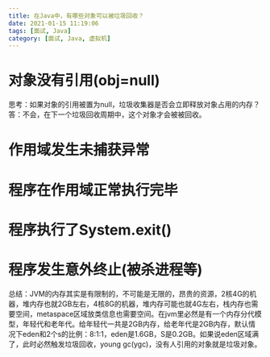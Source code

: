 ```yaml
---
title: 在Java中，有哪些对象可以被垃圾回收？
date: 2021-01-15 11:19:06
tags: [面试, Java]
category: [面试, Java, 虚拟机]
---
```


# 对象没有引用(obj=null)

思考：如果对象的引用被置为null，垃圾收集器是否会立即释放对象占用的内存？
答：不会，在下一个垃圾回收周期中，这个对象才会被被回收。

# 作用域发生未捕获异常

# 程序在作用域正常执行完毕

# 程序执行了System.exit()

# 程序发生意外终止(被杀进程等)

总结：JVM的内存其实是有限制的，不可能是无限的，昂贵的资源，2核4G的机器，堆内存也就2GB左右，4核8G的机器，堆内存可能也就4G左右，栈内存也需要空间，metaspace区域放类信息也需要空间。在jvm里必然是有一个内存分代模型，年轻代和老年代。给年轻代一共是2GB内存，给老年代是2GB内存，默认情况下eden和2个s的比例：8:1:1，eden是1.6GB，S是0.2GB。如果说eden区域满了，此时必然触发垃圾回收，young gc(ygc)，没有人引用的对象就是垃圾对象。

